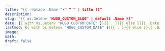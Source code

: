 ```yaml
---
title: "{{ replace .Name "-" " " | title }}"
description: 
slug: "{{ os.Getenv "HUGO_CUSTOM_SLUG" | default .Name }}"
date: {{ with os.Getenv "HUGO_CUSTOM_DATE" }}{{ . }}{{ else }}{{ .Date }}{{ end }}
lastmod: {{ with os.Getenv "HUGO_CUSTOM_DATE" }}{{ . }}{{ else }}{{ .Date }}{{ end }}
image: 
math: 
draft: false
---
```

